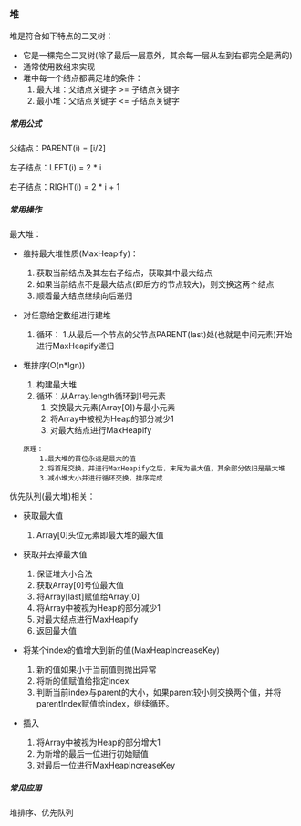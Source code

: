 ### 堆

堆是符合如下特点的二叉树：
* 它是一棵完全二叉树(除了最后一层意外，其余每一层从左到右都完全是满的)
* 通常使用数组来实现
* 堆中每一个结点都满足堆的条件：
    1. 最大堆：父结点关键字 >= 子结点关键字
    2. 最小堆：父结点关键字 <= 子结点关键字

##### 常用公式

父结点：PARENT(i) = [i/2]

左子结点：LEFT(i) = 2 * i

右子结点：RIGHT(i) = 2 * i + 1

##### 常用操作

最大堆：
* 维持最大堆性质(MaxHeapify)：
    1. 获取当前结点及其左右子结点，获取其中最大结点
    2. 如果当前结点不是最大结点(即后方的节点较大)，则交换这两个结点
    3. 顺着最大结点继续向后递归

* 对任意给定数组进行建堆
    1. 循环：
        1.从最后一个节点的父节点PARENT(last)处(也就是中间元素)开始进行MaxHeapify递归

* 堆排序(O(n*lgn))
    1. 构建最大堆
    2. 循环：从Array.length循环到1号元素
        1. 交换最大元素(Array[0])与最小元素
        2. 将Array中被视为Heap的部分减少1
        3. 对最大结点进行MaxHeapify
    ```
    原理：
        1.最大堆的首位永远是最大的值
        2.将首尾交换，并进行MaxHeapify之后，末尾为最大值，其余部分依旧是最大堆
        3.减小堆大小并进行循环交换，排序完成
    ```

优先队列(最大堆)相关：

* 获取最大值
    1. Array[0]头位元素即最大堆的最大值

* 获取并去掉最大值
    1. 保证堆大小合法
    2. 获取Array[0]号位最大值
    3. 将Array[last]赋值给Array[0]
    4. 将Array中被视为Heap的部分减少1
    5. 对最大结点进行MaxHeapify
    6. 返回最大值

* 将某个index的值增大到新的值(MaxHeapIncreaseKey)
    1. 新的值如果小于当前值则抛出异常
    2. 将新的值赋值给指定index
    3. 判断当前index与parent的大小，如果parent较小则交换两个值，并将parentIndex赋值给index，继续循环。

* 插入
    1. 将Array中被视为Heap的部分增大1
    2. 为新增的最后一位进行初始赋值
    3. 对最后一位进行MaxHeapIncreaseKey


##### 常见应用

堆排序、优先队列